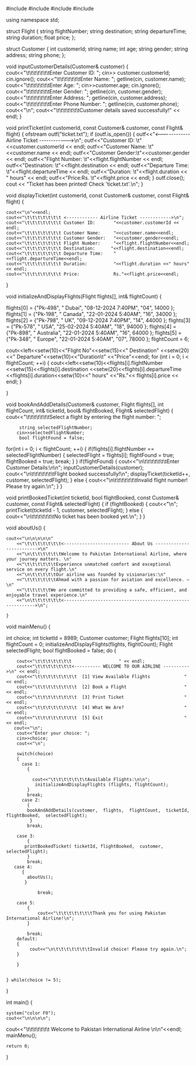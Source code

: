 #include <iostream>
#include <fstream>
#include <string>
#include <iomanip>

using namespace std;

struct Flight
 {
    string flightNumber;
    string destination;
    string departureTime;
    string duration;
    float price;
};

struct Customer 
{
    int customerId;
    string name;
    int age;
    string gender;
    string address;
    string phone;
};

void inputCustomerDetails(Customer& customer) 
{          
    cout<<"\t\t\t\t\t\t\tEnter Customer ID: ";
    cin>> customer.customerId;
    cin.ignore();
    cout<<"\t\t\t\t\t\t\tEnter Name: ";
    getline(cin, customer.name);
    cout<<"\t\t\t\t\t\t\tEnter Age: ";
    cin>>customer.age;
    cin.ignore();
    cout<<"\t\t\t\t\t\t\tEnter Gender: ";
    getline(cin, customer.gender);
    cout<<"\t\t\t\t\t\t\tEnter Address: ";
    getline(cin, customer.address);
    cout<<"\t\t\t\t\t\t\tEnter Phone Number: ";
    getline(cin, customer.phone);
    cout<<"\n";
    cout<<"\t\t\t\t\t\t\tCustomer details saved successfully!" << endl;
}

void printTicket(int customerId, const Customer& customer, const Flight& flight) 
{
    ofstream outf("ticket.txt");
    if (outf.is_open())
	 {
        outf<<"<------------ Airline Ticket ------------>\n";
        outf<<"Customer ID:    \t"<<customer.customerId << endl;
        outf<<"Customer Name:  \t"<<customer.name << endl;
        outf<<"Customer Gender:\t"<<customer.gender << endl;
        outf<<"Flight Number:  \t"<<flight.flightNumber << endl;
        outf<<"Destination:    \t"<<flight.destination << endl;
        outf<<"Departure Time: \t"<<flight.departureTime << endl;
        outf<<"Duration:       \t"<<flight.duration << " hours" << endl;
        outf<<"Price:Rs.       \t"<<flight.price << endl;
    }
    outf.close();
    cout << "Ticket has been printed! Check 'ticket.txt'.\n";
}

void displayTicket(int customerId, const Customer& customer, const Flight& flight) 
{        

	cout<<"\n"<<endl;
    cout<<"\t\t\t\t\t\t\t <------------ Airline Ticket ------------>\n";
    cout<<"\t\t\t\t\t\t\t Customer ID:       "<<customer.customerId << endl;
    cout<<"\t\t\t\t\t\t\t Customer Name:     "<<customer.name<<endl;
    cout<<"\t\t\t\t\t\t\t Customer Gender:   "<<customer.gender<<endl;
    cout<<"\t\t\t\t\t\t\t Flight Number:     "<<flight.flightNumber<<endl;
    cout<<"\t\t\t\t\t\t\t Destination:      "<<flight.destination<<endl;
    cout<<"\t\t\t\t\t\t\t Departure Time:    "<<flight.departureTime<<endl;
    cout<<"\t\t\t\t\t\t\t Duration:          "<<flight.duration <<" hours"<< endl;
    cout<<"\t\t\t\t\t\t\t Price:             Rs."<<flight.price<<endl;
}

void initializeAndDisplayFlights(Flight flights[], int& flightCount)
 { 
 
flights[0] = {"Pk-498", "  Dubai", "08-12-2024 7:40PM", "04", 14000 }; 
flights[1] = {"Pk-198", "  Canada", "22-01-2024 5:40AM", "16", 34000 };
flights[2] = {"Pk-798", "  UK", "09-12-2024 7:40PM", "14", 44000 }; 
flights[3] = {"Pk-578", "  USA", "25-02-2024 5:40AM", "18", 94000 }; 
flights[4] = {"Pk-898", "  Australia", "22-01-2024 5:40AM", "16", 64000 }; 
flights[5] = {"Pk-348", "  Europe", "22-01-2024 5:40AM", "07", 78000 }; 
flightCount = 6; 


cout<<left<<setw(10)<<"Flight No"<<setw(15)<<"  Destination"
 <<setw(20)<<"  Departure"<<setw(10)<<"Duration\t"
 <<"Price"<<endl; 
for (int i = 0; i < flightCount; ++i) 
{ 
cout<<left<<setw(10)<<flights[i].flightNumber 
<<setw(15)<<flights[i].destination 
<<setw(20)<<flights[i].departureTime 
<<flights[i].duration<<setw(10)<<" hours" 
<<"Rs."<< flights[i].price << endl;
}

}



 
 void bookAndAddDetails(Customer& customer, Flight flights[], int flightCount, int& ticketId, bool& flightBooked, Flight& selectedFlight)
 {
 cout<<"\t\t\t\t\t\t\tSelect a flight by entering the flight number: ";
 
         string selectedFlightNumber; 
        cin>>selectedFlightNumber; 
         bool flightFound = false; 
for(int i = 0; i < flightCount; ++i)
 {
      if(flights[i].flightNumber == selectedFlightNumber)
      { 
            selectedFlight = flights[i]; 
			flightFound = true; 
			flightBooked = true;
	       break; 
      }
 }
 if(flightFound) 
      {
           cout<<"\n\t\t\t\t\t\t\tEnter Customer Details:\n\n";
               inputCustomerDetails(customer); 
             cout<<"\n\t\t\t\t\t\t\tFlight booked successfully!\n";
            displayTicket(ticketId++, customer, selectedFlight);
      }
      else
        { 
                cout<<"\n\t\t\t\t\t\t\tInvalid flight number! Please try again.\n";
        }
}


void printBookedTicket(int ticketId, bool flightBooked, const Customer& customer, const Flight& selectedFlight)
 { 
      if (flightBooked) 
    {
       cout<<"\n"; 
       printTicket(ticketId - 1, customer, selectedFlight);
    } 
       else 
    { 
       cout<<"\n\t\t\t\t\t\t\tNo ticket has been booked yet.\n"; 
    }
 }

void aboutUs()
 {
   
    cout<<"\n\n\n\n\n"
        <<"\t\t\t\t\t\t\t<------------------------- About Us ------------------------->\n"
        <<"\n\t\t\t\t\t\tWelcome to Pakistan International Airline, where your journey matters. \n"
        <<"\t\t\t\t\t\tExperience unmatched comfort and exceptional service on every flight.\n"
        <<"\n\t\t\t\t\tOur airline was founded by visionaries:\n"
        <<"\t\t\t\t\t\tAhmad with a passion for aviation and excellence. — \n"
        <<"\t\t\t\t\tWe are committed to providing a safe, efficient, and enjoyable travel experience.\n"
        <<"\n\t\t\t\t\t\t<----------------------------------------------------------->\n";
       
    }
        
        
void mainMenu()
 {

   int choice;
   int ticketId = 8989; 
   Customer customer; 
   Flight flights[10];
    int flightCount = 0; 
	initializeAndDisplayFlights(flights, flightCount); 
	Flight selectedFlight;
	 bool flightBooked = false;
    do 
	{
    	
        cout<<"\t\t\t\t\t\t\t                  " << endl;
        cout<<"\t\t\t\t\t\t\t<---------- WELCOME TO OUR AIRLINE ---------->\n" << endl;
        cout<<"\t\t\t\t\t\t\t\t  [1] View Available Flights             " << endl;
        cout<<"\t\t\t\t\t\t\t\t  [2] Book a Flight                      " << endl;
        cout<<"\t\t\t\t\t\t\t\t  [3] Print Ticket                       " << endl;
        cout<<"\t\t\t\t\t\t\t\t  [4] What We Are?                       " << endl;
        cout<<"\t\t\t\t\t\t\t\t  [5] Exit                               " << endl;
       cout<<"\n";
        cout<<"Enter your choice: ";
        cin>>choice;
        cout<<"\n";

        switch(choice) 
		{
          case 1:
        	{
			
        	  cout<<"\t\t\t\t\t\t\tAvailable Flights:\n\n";
               initializeAndDisplayFlights (flights, flightCount);
            }
            break;
          case 2:
		    {    
		    bookAndAddDetails(customer,  flights,  flightCount,  ticketId, flightBooked,  selectedFlight);
		     }
            break;
       
        case 3:
        	{
           printBookedTicket( ticketId, flightBooked,  customer,  selectedFlight);
           	}
            break;
       case 4:
       	  {
       		aboutUs();
		   }
            	
            	break;
            	
        case 5:
        	{
        		cout<<"\t\t\t\t\t\t\tThank you for using Pakistan International Airline!\n";
			}
            
            break;
        default:
        {
        	 cout<<"\n\t\t\t\t\t\t\tInvalid choice! Please try again.\n";
		}
           
        }
        
        
    } while(choice != 5);
}


int main()
 {
 	  
    system("color F0"); 
    cout<<"\n\n\n\n";
cout<<"\t\t\t\t\t\t\t    Welcome to Pakistan International Airline  \n\n"<<endl; 
    mainMenu();
    
    return 0;
}
